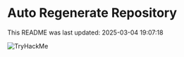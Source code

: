 # Auto Regenerate Repository

This README was last updated: 2025-03-04 19:07:18

 ![TryHackMe](https://tryhackme.com/badge/533634)